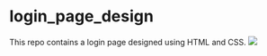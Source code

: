 # login_page_design
This repo contains a login page designed using HTML and CSS.
<img src="https://github.com/Bikiprasad/collegeproject/blob/master/Frame1.png"/>
